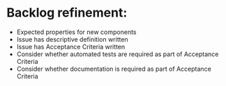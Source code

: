 # Backlog refinement:

- Expected properties for new components
- Issue has descriptive definition written
- Issue has Acceptance Criteria written
- Consider whether automated tests are required as part of Acceptance Criteria
- Consider whether documentation is required as part of Acceptance Criteria
